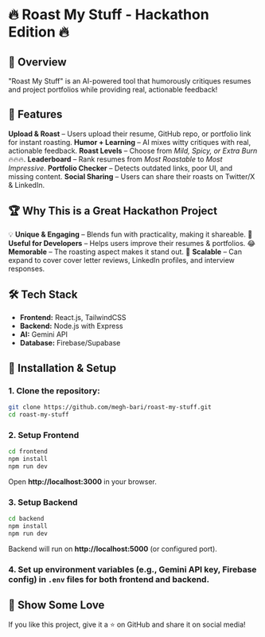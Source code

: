 # 🔥 Roast My Stuff - Hackathon Edition 🔥

## 🚀 Overview
"Roast My Stuff" is an AI-powered tool that humorously critiques resumes and project portfolios while providing real, actionable feedback!

## 🎯 Features
**Upload & Roast** – Users upload their resume, GitHub repo, or portfolio link for instant roasting.
**Humor + Learning** – AI mixes witty critiques with real, actionable feedback.
**Roast Levels** – Choose from *Mild, Spicy, or Extra Burn* 🔥🔥🔥.
**Leaderboard** – Rank resumes from *Most Roastable* to *Most Impressive*.
**Portfolio Checker** – Detects outdated links, poor UI, and missing content.
**Social Sharing** – Users can share their roasts on Twitter/X & LinkedIn.

## 🏆 Why This is a Great Hackathon Project
💡 **Unique & Engaging** – Blends fun with practicality, making it shareable.
📌 **Useful for Developers** – Helps users improve their resumes & portfolios.
😂 **Memorable** – The roasting aspect makes it stand out.
🚀 **Scalable** – Can expand to cover cover letter reviews, LinkedIn profiles, and interview responses.

## 🛠 Tech Stack
- **Frontend:** React.js, TailwindCSS
- **Backend:** Node.js with Express
- **AI:** Gemini API
- **Database:** Firebase/Supabase

## 🔧 Installation & Setup
### 1. Clone the repository:
   ```sh
   git clone https://github.com/megh-bari/roast-my-stuff.git
   cd roast-my-stuff
   ```
### 2. Setup Frontend
   ```sh
   cd frontend
   npm install
   npm run dev
   ```
   Open **http://localhost:3000** in your browser.

### 3. Setup Backend
   ```sh
   cd backend
   npm install
   npm run dev
   ```
   Backend will run on **http://localhost:5000** (or configured port).

### 4. Set up environment variables (e.g., Gemini API key, Firebase config) in `.env` files for both frontend and backend.


## 🌟 Show Some Love
If you like this project, give it a ⭐ on GitHub and share it on social media!
